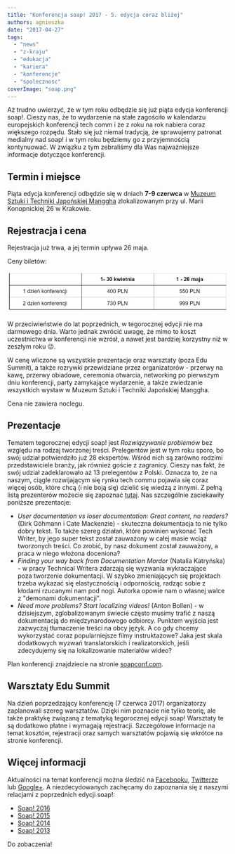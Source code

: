 ```yaml
---
title: "Konferencja soap! 2017 - 5. edycja coraz bliżej"
authors: agnieszka
date: "2017-04-27"
tags:
  - "news"
  - "z-kraju"
  - "edukacja"
  - "kariera"
  - "konferencje"
  - "spolecznosc"
coverImage: "soap.png"
---
```


Aż trudno uwierzyć, że w tym roku odbędzie się już piąta edycja konferencji
soap!. Cieszy nas, że to wydarzenie na stałe zagościło w kalendarzu europejskich
konferencji tech comm i że z roku na rok nabiera coraz większego rozpędu. Stało
się już niemal tradycją, że sprawujemy patronat medialny nad soap! i w tym roku
będziemy go z przyjemnością kontynuować. W związku z tym zebraliśmy dla Was
najważniejsze informacje dotyczące konferencji.

<!--truncate-->

## Termin i miejsce

Piąta edycja konferencji odbędzie się w dniach **7-9 czerwca** w
[Muzeum Sztuki i Techniki Japońskiej Manggha](http://manggha.pl/) zlokalizowanym
przy ul. Marii Konopnickiej 26 w Krakowie.

## Rejestracja i cena

Rejestracja już trwa, a jej termin upływa 26 maja.

Ceny biletów:

![](images/soapceny.jpg)

W przeciwieństwie do lat poprzednich, w tegorocznej edycji nie ma darmowego
dnia. Warto jednak zwrócić uwagę, że mimo to koszt uczestnictwa w konferencji
nie wzrósł, a nawet jest bardziej korzystny niż w zeszłym roku 😉.

W cenę wliczone są wszystkie prezentacje oraz warsztaty (poza Edu Summit), a
także rozrywki przewidziane przez organizatorów - przerwy na kawę, przerwy
obiadowe, ceremonia otwarcia, networking po pierwszym dniu konferencji, party
zamykające wydarzenie, a także zwiedzanie wszystkich wystaw w Muzeum Sztuki i
Techniki Japońskiej Manggha.

Cena nie zawiera noclegu.

## Prezentacje

Tematem tegorocznej edycji soap! jest _Rozwiązywanie problemów_ bez względu na
rodzaj tworzonej treści. Prelegentów jest w tym roku sporo, bo swój udział
potwierdziło już 28 ekspertów. Wśród nich są zarówno rodzimi przedstawiciele
branży, jak również goście z zagranicy. Cieszy nas fakt, że swój udział
zadeklarowało aż 13 prelegentów z Polski. Oznacza to, że na naszym, ciągle
rozwijającym się rynku tech commu pojawia się coraz więcej osób, które chcą (i
nie boją się) dzielić się wiedzą z innymi. Z pełną listą prezenterów możecie się
zapoznać [tutaj](http://soapconf.com/). Nas szczególnie zaciekawiły poniższe
prezentacje:

- _User documentation vs loser documentation: Great content, no readers?_ (Dirk
  Göhmann i Cate Mackenzie) - skuteczna dokumentacja to nie tylko dobry tekst.
  To także szereg działań, które powinien wykonać Tech Writer, by jego super
  tekst został zauważony w całej masie wciąż tworzonych treści. Co zrobić, by
  nasz dokument został zauważony, a praca w niego włożona doceniona?
- _Finding your way back from Documentation Mordor_ (Natalia Katryńska) - w
  pracy Technical Writera zdarzają się wyzwania wykraczające poza tworzenie
  dokumentacji. W szybko zmieniających się projektach trzeba wykazać się
  elastycznością i odpornością, radząc sobie z kłodami rzucanymi nam pod nogi.
  Autorka opowie nam o własnej walce z "demonami dokumentacji".
- _Need more problems? Start localizing videos!_ (Anton Bollen) - w dzisiejszym,
  zglobalizowanym świecie często musimy trafić z naszą dokumentacją do
  międzynarodowego odbiorcy. Punktem wyjścia jest zazwyczaj tłumaczenie treści
  na obcy język. A co gdy chcemy wykorzystać coraz popularniejsze filmy
  instruktażowe? Jaka jest skala dodatkowych wyzwań translatorskich i
  realizatorskich, jeśli zdecydujemy się na lokalizowanie materiałów wideo?

Plan konferencji znajdziecie na
stronie [soapconf.com](http://soapconf.com/#schedule).

## Warsztaty Edu Summit

Na dzień poprzedzający konferencję (7 czerwca 2017) organizatorzy zaplanowali
szereg warsztatów. Dzięki nim poznacie nie tylko teorię, ale także praktykę
związaną z tematyką tegorocznej edycji soap! Warsztaty te są dodatkowo płatne i
wymagają rejestracji. Szczegółowe informacje na temat kosztów, rejestracji oraz
samych warsztatów pojawią się wkrótce na stronie konferencji.

## Więcej informacji

Aktualności na temat konferencji można śledzić na
[Facebooku](https://www.facebook.com/soapconf),
[Twitterze](https://twitter.com/SoapConf) lub
[Google+](https://plus.google.com/+SoapconfPage/posts). A niezdecydowanych
zachęcamy do zapoznania się z naszymi relacjami z poprzednich edycji soap!:

- [Soap! 2016](http://techwriter.pl/konferencja-soap-2016-podsumowanie/)
- [Soap! 2015](http://techwriter.pl/namydleni-po-raz-trzeci/)
- [Soap! 2014](http://techwriter.pl/mydlo-lubi-zabawe/)
- [Soap! 2013](http://techwriter.pl/soap-technical-communication-conference-relacja/)

Do zobaczenia!
